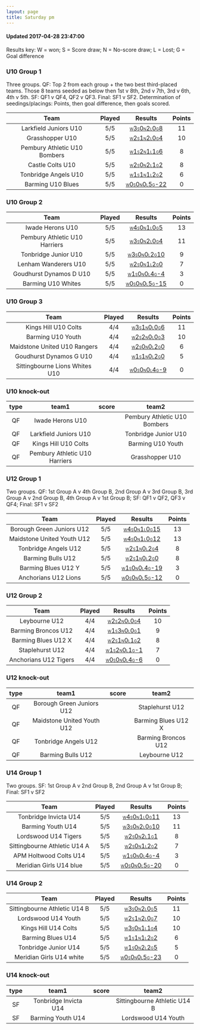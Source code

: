 ```yaml
---
layout: page
title: Saturday pm
---
```


#### Updated 2017-04-28 23:47:00 

Results key: W = won; S = Score draw; N = No-score draw; L = Lost; G = Goal difference


### U10 Group 1
 Three groups. QF: Top 2 from each group + the two best third-placed teams. Those 8 teams seeded as below then 1st v 8th, 2nd v 7th, 3rd v 6th, 4th v 5th. SF: QF1 v QF4, QF2 v QF3. Final: SF1 v SF2. Determination of seedings/placings: Points, then goal difference, then goals scored.

|             Team             |  Played  |                                                                                     Results                                                                                      |  Points  |
|:----------------------------:|:--------:|:--------------------------------------------------------------------------------------------------------------------------------------------------------------------------------:|:--------:|
|    Larkfield Juniors U10     |   5/5    |    <a href="teamres/Larkfield-Juniors-U10.html"><font size="1">W</font>3<font size="1">S</font>0<font size="1">N</font>2<font size="1">L</font>0<font size="1">G</font>8</a>     |    11    |
|       Grasshopper U10        |   5/5    |       <a href="teamres/Grasshopper-U10.html"><font size="1">W</font>2<font size="1">S</font>1<font size="1">N</font>2<font size="1">L</font>0<font size="1">G</font>4</a>        |    10    |
| Pembury Athletic U10 Bombers |   5/5    | <a href="teamres/Pembury-Athletic-U10-Bombers.html"><font size="1">W</font>1<font size="1">S</font>2<font size="1">N</font>1<font size="1">L</font>1<font size="1">G</font>6</a> |    8     |
|       Castle Colts U10       |   5/5    |       <a href="teamres/Castle-Colts-U10.html"><font size="1">W</font>2<font size="1">S</font>0<font size="1">N</font>2<font size="1">L</font>1<font size="1">G</font>2</a>       |    8     |
|     Tonbridge Angels U10     |   5/5    |     <a href="teamres/Tonbridge-Angels-U10.html"><font size="1">W</font>1<font size="1">S</font>1<font size="1">N</font>1<font size="1">L</font>2<font size="1">G</font>2</a>     |    6     |
|      Barming U10 Blues       |   5/5    |     <a href="teamres/Barming-U10-Blues-.html"><font size="1">W</font>0<font size="1">S</font>0<font size="1">N</font>0<font size="1">L</font>5<font size="1">G</font>-22</a>     |    0     |



### U10 Group 2

|             Team              |  Played  |                                                                                      Results                                                                                      |  Points  |
|:-----------------------------:|:--------:|:---------------------------------------------------------------------------------------------------------------------------------------------------------------------------------:|:--------:|
|       Iwade Herons U10        |   5/5    |       <a href="teamres/Iwade-Herons-U10.html"><font size="1">W</font>4<font size="1">S</font>0<font size="1">N</font>1<font size="1">L</font>0<font size="1">G</font>5</a>        |    13    |
| Pembury Athletic U10 Harriers |   5/5    | <a href="teamres/Pembury-Athletic-U10-Harriers.html"><font size="1">W</font>3<font size="1">S</font>0<font size="1">N</font>2<font size="1">L</font>0<font size="1">G</font>4</a> |    11    |
|     Tonbridge Junior U10      |   5/5    |     <a href="teamres/Tonbridge-Junior-U10.html"><font size="1">W</font>3<font size="1">S</font>0<font size="1">N</font>0<font size="1">L</font>2<font size="1">G</font>10</a>     |    9     |
|     Lenham Wanderers U10      |   5/5    |     <a href="teamres/Lenham-Wanderers-U10.html"><font size="1">W</font>2<font size="1">S</font>0<font size="1">N</font>1<font size="1">L</font>2<font size="1">G</font>0</a>      |    7     |
|    Goudhurst Dynamos D U10    |   5/5    |   <a href="teamres/Goudhurst-Dynamos-D-U10.html"><font size="1">W</font>1<font size="1">S</font>0<font size="1">N</font>0<font size="1">L</font>4<font size="1">G</font>-4</a>    |    3     |
|      Barming U10 Whites       |   5/5    |     <a href="teamres/Barming-U10-Whites.html"><font size="1">W</font>0<font size="1">S</font>0<font size="1">N</font>0<font size="1">L</font>5<font size="1">G</font>-15</a>      |    0     |



### U10 Group 3

|              Team              |  Played  |                                                                                       Results                                                                                       |  Points  |
|:------------------------------:|:--------:|:-----------------------------------------------------------------------------------------------------------------------------------------------------------------------------------:|:--------:|
|      Kings Hill U10 Colts      |   4/4    |      <a href="teamres/Kings-Hill-U10-Colts.html"><font size="1">W</font>3<font size="1">S</font>1<font size="1">N</font>0<font size="1">L</font>0<font size="1">G</font>6</a>       |    11    |
|       Barming U10 Youth        |   4/4    |        <a href="teamres/Barming-U10-Youth.html"><font size="1">W</font>2<font size="1">S</font>2<font size="1">N</font>0<font size="1">L</font>0<font size="1">G</font>3</a>        |    10    |
|  Maidstone United U10 Rangers  |   4/4    |  <a href="teamres/Maidstone-United-U10-Rangers.html"><font size="1">W</font>2<font size="1">S</font>0<font size="1">N</font>0<font size="1">L</font>2<font size="1">G</font>0</a>   |    6     |
|    Goudhurst Dynamos G U10     |   4/4    |     <a href="teamres/Goudhurst-Dynamos-G-U10.html"><font size="1">W</font>1<font size="1">S</font>1<font size="1">N</font>0<font size="1">L</font>2<font size="1">G</font>0</a>     |    5     |
| Sittingbourne Lions Whites U10 |   4/4    | <a href="teamres/Sittingbourne-Lions-Whites-U10.html"><font size="1">W</font>0<font size="1">S</font>0<font size="1">N</font>0<font size="1">L</font>4<font size="1">G</font>-9</a> |    0     |



### U10 knock-out
 

|  type  |             team1             |  score  |            team2             |
|:------:|:-----------------------------:|:-------:|:----------------------------:|
|   QF   |       Iwade Herons U10        |         | Pembury Athletic U10 Bombers |
|   QF   |     Larkfield Juniors U10     |         |     Tonbridge Junior U10     |
|   QF   |     Kings Hill U10 Colts      |         |      Barming U10 Youth       |
|   QF   | Pembury Athletic U10 Harriers |         |       Grasshopper U10        |


### U12 Group 1
 Two groups. QF: 1st Group A v 4th Group B, 2nd Group A v 3rd Group B, 3rd Group A v 2nd Group B, 4th Group A v 1st Group B; SF: QF1 v QF2, QF3 v QF4; Final: SF1 v SF2

|            Team            |  Played  |                                                                                     Results                                                                                     |  Points  |
|:--------------------------:|:--------:|:-------------------------------------------------------------------------------------------------------------------------------------------------------------------------------:|:--------:|
| Borough Green Juniors U12  |   5/5    | <a href="teamres/Borough-Green-Juniors-U12.html"><font size="1">W</font>4<font size="1">S</font>0<font size="1">N</font>1<font size="1">L</font>0<font size="1">G</font>15</a>  |    13    |
| Maidstone United Youth U12 |   5/5    | <a href="teamres/Maidstone-United-Youth-U12.html"><font size="1">W</font>4<font size="1">S</font>0<font size="1">N</font>1<font size="1">L</font>0<font size="1">G</font>12</a> |    13    |
|    Tonbridge Angels U12    |   5/5    |    <a href="teamres/Tonbridge-Angels-U12.html"><font size="1">W</font>2<font size="1">S</font>1<font size="1">N</font>0<font size="1">L</font>2<font size="1">G</font>4</a>     |    8     |
|     Barming Bulls U12      |   5/5    |      <a href="teamres/Barming-Bulls-U12.html"><font size="1">W</font>2<font size="1">S</font>1<font size="1">N</font>0<font size="1">L</font>2<font size="1">G</font>0</a>      |    8     |
|    Barming Blues U12 Y     |   5/5    |    <a href="teamres/Barming-Blues-U12-Y.html"><font size="1">W</font>1<font size="1">S</font>0<font size="1">N</font>0<font size="1">L</font>4<font size="1">G</font>-19</a>    |    3     |
|    Anchorians U12 Lions    |   5/5    |   <a href="teamres/Anchorians-U12-Lions.html"><font size="1">W</font>0<font size="1">S</font>0<font size="1">N</font>0<font size="1">L</font>5<font size="1">G</font>-12</a>    |    0     |



### U12 Group 2

|         Team          |  Played  |                                                                                  Results                                                                                   |  Points  |
|:---------------------:|:--------:|:--------------------------------------------------------------------------------------------------------------------------------------------------------------------------:|:--------:|
|     Leybourne U12     |   4/4    |     <a href="teamres/Leybourne-U12.html"><font size="1">W</font>2<font size="1">S</font>2<font size="1">N</font>0<font size="1">L</font>0<font size="1">G</font>4</a>      |    10    |
|  Barming Broncos U12  |   4/4    |  <a href="teamres/Barming-Broncos-U12.html"><font size="1">W</font>1<font size="1">S</font>3<font size="1">N</font>0<font size="1">L</font>0<font size="1">G</font>1</a>   |    9     |
|  Barming Blues U12 X  |   4/4    |  <a href="teamres/Barming-Blues-U12-X.html"><font size="1">W</font>2<font size="1">S</font>1<font size="1">N</font>0<font size="1">L</font>1<font size="1">G</font>2</a>   |    8     |
|    Staplehurst U12    |   4/4    |    <a href="teamres/Staplehurst-U12.html"><font size="1">W</font>1<font size="1">S</font>2<font size="1">N</font>0<font size="1">L</font>1<font size="1">G</font>-1</a>    |    7     |
| Anchorians U12 Tigers |   4/4    | <a href="teamres/Anchorians-U12-Tigers.html"><font size="1">W</font>0<font size="1">S</font>0<font size="1">N</font>0<font size="1">L</font>4<font size="1">G</font>-6</a> |    0     |



### U12 knock-out
 

|  type  |           team1            |  score  |        team2        |
|:------:|:--------------------------:|:-------:|:-------------------:|
|   QF   | Borough Green Juniors U12  |         |   Staplehurst U12   |
|   QF   | Maidstone United Youth U12 |         | Barming Blues U12 X |
|   QF   |    Tonbridge Angels U12    |         | Barming Broncos U12 |
|   QF   |     Barming Bulls U12      |         |    Leybourne U12    |


### U14 Group 1
 Two groups. SF: 1st Group A v 2nd Group B, 2nd Group A v 1st Group B; Final: SF1 v SF2

|             Team             |  Played  |                                                                                     Results                                                                                      |  Points  |
|:----------------------------:|:--------:|:--------------------------------------------------------------------------------------------------------------------------------------------------------------------------------:|:--------:|
|    Tonbridge Invicta U14     |   5/5    |    <a href="teamres/Tonbridge-Invicta-U14.html"><font size="1">W</font>4<font size="1">S</font>0<font size="1">N</font>1<font size="1">L</font>0<font size="1">G</font>11</a>    |    13    |
|      Barming Youth U14       |   5/5    |      <a href="teamres/Barming-Youth-U14.html"><font size="1">W</font>3<font size="1">S</font>0<font size="1">N</font>2<font size="1">L</font>0<font size="1">G</font>10</a>      |    11    |
|     Lordswood U14 Tigers     |   5/5    |     <a href="teamres/Lordswood-U14-Tigers.html"><font size="1">W</font>2<font size="1">S</font>0<font size="1">N</font>2<font size="1">L</font>1<font size="1">G</font>1</a>     |    8     |
| Sittingbourne Athletic U14 A |   5/5    | <a href="teamres/Sittingbourne-Athletic-U14-A.html"><font size="1">W</font>2<font size="1">S</font>0<font size="1">N</font>1<font size="1">L</font>2<font size="1">G</font>2</a> |    7     |
|    APM Holtwood Colts U14    |   5/5    |   <a href="teamres/APM-Holtwood-Colts-U14.html"><font size="1">W</font>1<font size="1">S</font>0<font size="1">N</font>0<font size="1">L</font>4<font size="1">G</font>-4</a>    |    3     |
|   Meridian Girls U14 blue    |   5/5    |  <a href="teamres/Meridian-Girls-U14-blue.html"><font size="1">W</font>0<font size="1">S</font>0<font size="1">N</font>0<font size="1">L</font>5<font size="1">G</font>-20</a>   |    0     |



### U14 Group 2

|             Team             |  Played  |                                                                                     Results                                                                                      |  Points  |
|:----------------------------:|:--------:|:--------------------------------------------------------------------------------------------------------------------------------------------------------------------------------:|:--------:|
| Sittingbourne Athletic U14 B |   5/5    | <a href="teamres/Sittingbourne-Athletic-U14-B.html"><font size="1">W</font>3<font size="1">S</font>0<font size="1">N</font>2<font size="1">L</font>0<font size="1">G</font>5</a> |    11    |
|     Lordswood U14 Youth      |   5/5    |     <a href="teamres/Lordswood-U14-Youth.html"><font size="1">W</font>2<font size="1">S</font>1<font size="1">N</font>2<font size="1">L</font>0<font size="1">G</font>7</a>      |    10    |
|     Kings Hill U14 Colts     |   5/5    |     <a href="teamres/Kings-Hill-U14-Colts.html"><font size="1">W</font>3<font size="1">S</font>0<font size="1">N</font>1<font size="1">L</font>1<font size="1">G</font>4</a>     |    10    |
|      Barming Blues U14       |   5/5    |      <a href="teamres/Barming-Blues-U14.html"><font size="1">W</font>1<font size="1">S</font>1<font size="1">N</font>1<font size="1">L</font>2<font size="1">G</font>2</a>       |    6     |
|     Tonbridge Junior U14     |   5/5    |     <a href="teamres/Tonbridge-Junior-U14.html"><font size="1">W</font>1<font size="1">S</font>0<font size="1">N</font>2<font size="1">L</font>2<font size="1">G</font>5</a>     |    5     |
|   Meridian Girls U14 white   |   5/5    |  <a href="teamres/Meridian-Girls-U14-white.html"><font size="1">W</font>0<font size="1">S</font>0<font size="1">N</font>0<font size="1">L</font>5<font size="1">G</font>-23</a>  |    0     |



### U14 knock-out
 

|  type  |         team1         |  score  |            team2             |
|:------:|:---------------------:|:-------:|:----------------------------:|
|   SF   | Tonbridge Invicta U14 |         | Sittingbourne Athletic U14 B |
|   SF   |   Barming Youth U14   |         |     Lordswood U14 Youth      |



<br /><br /><br />